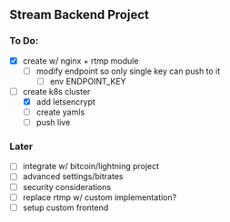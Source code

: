 ## Stream Backend Project

### To Do:
- [x] create w/ nginx + rtmp module
	- [ ] modify endpoint so only single key can push to it
		- [ ] env ENDPOINT_KEY
- [ ] create k8s cluster
	- [x] add letsencrypt
	- [ ] create yamls
	- [ ] push live

### Later
- [ ] integrate w/ bitcoin/lightning project
- [ ] advanced settings/bitrates
- [ ] security considerations
- [ ] replace rtmp w/ custom implementation?
- [ ] setup custom frontend